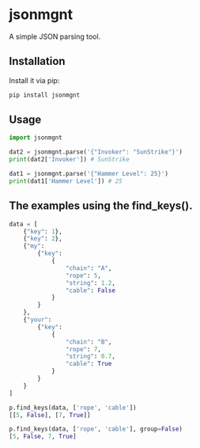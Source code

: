 # jsonmgnt

A simple JSON parsing tool.

## Installation

Install it via pip:

```bash
pip install jsonmgnt
```

## Usage

```python
import jsonmgnt

dat2 = jsonmgnt.parse('{"Invoker": "SunStrike"}')
print(dat2['Invoker']) # SunStrike

dat1 = jsonmgnt.parse('{"Hammer Level": 25}')
print(dat1['Hammer Level']) # 25
```

## The examples using the find_keys().


```python
data = [
    {"key": 1},
    {"key": 2},
    {"my": 
        {"key": 
            {
                "chain": "A",
                "rope": 5,
                "string": 1.2,
                "cable": False
            }
        }
    },
    {"your":
    	{"key":
            {
                "chain": "B",
                "rope": 7,
                "string": 0.7,
                "cable": True
            }
    	}
    }
]
```

```python
p.find_keys(data, ['rope', 'cable'])
[[5, False], [7, True]]

p.find_keys(data, ['rope', 'cable'], group=False)
[5, False, 7, True]
```